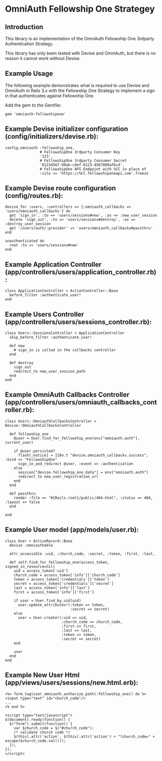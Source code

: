 OmniAuth Fellowship One Strategey
===========================================

Introduction
---
This library is an implementation of the OmniAuth Fellowship One 3rdparty
Authentication Strategy.

This library has only been tested with Devise and OmniAuth, but there is no reason
it cannot work without Devise.

Example Usage
---

The following example demonstrates what is required to use Devise and OmniAuth
in Rails 3.x with the Fellowship One Strategy to implement a sign in that authenticates
against Fellowship One.

Add the gem to the Gemfile:

    gem 'omniauth-fellowshipone'

Example Devise initializer configuration (config/initializers/devise.rb):
---

    config.omniauth :fellowship_one,
                    # FellowshipOne 3rdparty Consumer Key
                    '123',
                    # FellowshipOne 3rdparty Consumer Secret
                    '01234567-89ab-cdef-0123-4567890afbcd',
                    # FellowshipOne API Endpoint with %CC in place of
                    :site => 'https://%CC.fellowshiponeapi.com'.freeze

Example Devise route configuration (config/routes.rb):
---

    devise_for :users, :controllers => {:omniauth_callbacks => 'users/omniauth_callbacks'} do
      get 'sign_in', :to => 'users/sessions#new', :as => :new_user_session
      delete 'sign_out', :to => 'users/sessions#destroy', :as => :destroy_user_session
      get '/users/auth/:provider' => 'users/omniauth_callbacks#passthru'
    end

    unauthenticated do
      root :to => 'users/sessions#new'
    end

Example Application Controller (app/controllers/users/application_controller.rb):
---

    class ApplicationController < ActionController::Base
      before_filter :authenticate_user!
    end

Example Users Controller (app/controllers/users/sessions_controller.rb):
---

    class Users::SessionsController < ApplicationController
      skip_before_filter :authenticate_user!

      def new
        # sign_in is called in the callbacks controller
      end

      def destroy
        sign_out
        redirect_to new_user_session_path
      end
    end

Example OmniAuth Callbacks Controller (app/controllers/users/omniauth_callbacks_controller.rb):
---

    class Users::OmniauthCallbacksController < Devise::OmniauthCallbacksController

      def fellowship_one
        @user = User.find_for_fellowship_one(env["omniauth.auth"], current_user)

        if @user.persisted?
          flash[:notice] = I18n.t "devise.omniauth_callbacks.success", :kind => "FellowshipOne"
          sign_in_and_redirect @user, :event => :authentication
        else
          session["devise.fellowship_one_data"] = env["omniauth.auth"]
          redirect_to new_user_registration_url
        end
      end

      def passthru
        render :file => "#{Rails.root}/public/404.html", :status => 404, :layout => false
      end

    end

Example User model (app/models/user.rb):
---

    class User < ActiveRecord::Base
      devise :omniauthable

      attr_accessible :uid, :church_code, :secret, :token, :first, :last,

      def self.find_for_fellowship_one(access_token, signed_in_resource=nil)
        uid = access_token['uid']
        church_code = access_token['info']['church_code']
        token = access_token['credentials']['token']
        secret = access_token['credentials']['secret']
        last = access_token['info']['last']
        first = access_token['info']['first']

        if user = User.find_by_uid(uid)
          user.update_attributes!(:token => token,
                                  :secret => secret)
        else
          user = User.create!(:uid => uid,
                              :church_code => church_code,
                              :first => first,
                              :last => last,
                              :token => token,
                              :secret => secret)
        end

        user
      end
    end

Example New User Html (app/views/users/sessions/new.html.erb):
---

    <%= form_tag(user_omniauth_authorize_path(:fellowship_one)) do %>
    <input type="text" id="church_code"/>
    ...
    <% end %>

    <script type="text/javascript">
    $(document).ready(function() {
      $("form").submit(function() {
        var $church_code = $("#church_code");
        /* validate church code */
        $(this).attr('action', $(this).attr('action') + "?church_code=" + escape($church_code.val()));
      });
    });
    </script>
